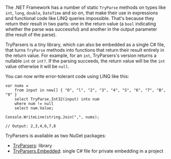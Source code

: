 The .NET Framework has a number of static `TryParse` methods on types like `int`, `long`, `double`, `DateTime` and so on, that make their use in expressions and functional code like LINQ queries impossible. That's because they return their result in two parts: one in the return value (a `bool` indicating whether the parse was successful) and another in the output parameter (the result of the parse).

TryParsers is a tiny library, which can also be embedded as a single C# file, that turns `TryParse` methods into functions that return their result entirely in the return value. For example, for an `int`, TryParsers's version returns a nullable `int` or `int?`. If the parsing succeeds, the return value will be the `int` value otherwise it will be `null`.

You can now write error-tolerant code using LINQ like this:

    var nums = 
        from input in new[] { "O", "l", "2", "3", "4", "S", "6", "7", "B", "9" }
        select TryParse.Int32(input) into num
        where num != null
        select num.Value;
        
    Console.WriteLine(string.Join(",", nums);
    
    // Output: 2,3,4,6,7,8

TryParsers is available as two NuGet packages:

 - [TryParsers][1]: library
 - [TryParsers.Embedded][2]: single C# file for private embedding in a project


  [1]: https://nuget.org/packages/TryParsers
  [2]: https://nuget.org/packages/TryParsers.Embedded